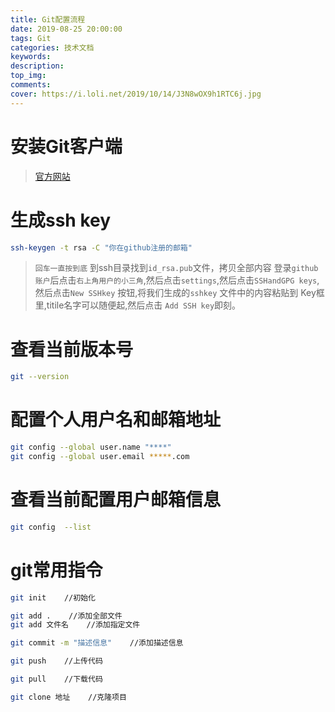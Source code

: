 ```yaml
---
title: Git配置流程
date: 2019-08-25 20:00:00
tags: Git
categories: 技术文档
keywords: 
description: 
top_img: 
comments: 
cover: https://i.loli.net/2019/10/14/J3N8wOX9h1RTC6j.jpg
---
```



# 安装Git客户端

> [官方网站](https://git-scm.com/ )

# 生成ssh key

```bash
ssh-keygen -t rsa -C "你在github注册的邮箱"
```

> `回车一直按到底`
> 到ssh目录找到`id_rsa.pub`文件，拷贝全部内容
> 登录`github账户`后点击`右上角用户的小三角`,然后点击`settings`,然后点击`SSHandGPG keys`,然后点击`New SSHkey` 按钮,将我们生成的`sshkey` 文件中的内容粘贴到 Key框里,titile名字可以随便起,然后点击 `Add SSH key`即刻。  





# 查看当前版本号

```bash
git --version
```

# 配置个人用户名和邮箱地址

```bash
git config --global user.name "****"
git config --global user.email *****.com
```

# 查看当前配置用户邮箱信息

```bash
git config  --list
```



# git常用指令

```bash
git init    //初始化

git add .    //添加全部文件
git add 文件名    //添加指定文件

git commit -m "描述信息"    //添加描述信息

git push    //上传代码

git pull    //下载代码

git clone 地址    //克隆项目
```

